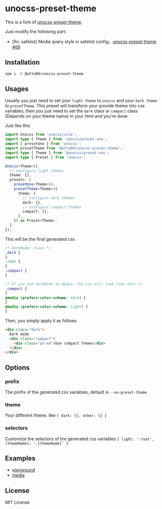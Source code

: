 # unocss-preset-theme

This is a fork of [unocss-preset-theme](https://github.com/unpreset/unocss-preset-theme).

Just modify the following part:

- [fix: safelist] Media query style in safelist config。[unocss-preset-theme #69](https://github.com/unpreset/unocss-preset-theme/pull/69)

## Installation

```bash
npm i -D @wtto00/unocss-preset-theme
```

## Usages

Usually you just need to set your `light theme` to `unocss` and your `dark theme` to `presetTheme`. This preset will transform your provide theme into css variables, then you just need to set the `dark` class or `compact` class (Depends on your theme name) in your html and you're done.

Just like this

```typescript
import Unocss from 'unocss/vite';
import type { Theme } from 'unocss/preset-uno';
import { presetUno } from 'unocss';
import presetTheme from '@wtto00/unocss-preset-theme';
import type { Theme } from '@unocss/preset-uno';
import type { Preset } from 'unocss';

Unocss<Theme>({
  // Configure light themes
  theme: {},
  presets: [
    presetUno<Theme>(),
    presetTheme<Theme>({
      theme: {
        // Configure dark themes
        dark: {},
        // Configure compact themes
        compact: {},
      },
    }) as Preset<Theme>,
  ],
});
```

This will be the final generated css

```css
/* darkMode: class */
.dark {
}
:root {
}
.compact {
}

/* If you set darkMode to media, the css will look like this */
.compact {
}
@media (prefers-color-scheme: dark) {
}
@media (prefers-color-scheme: light) {
}
```

Then, you simply apply it as follows

```html
<div class="dark">
  Dark mode
  <div class="compact">
    <div class="px-md">Use compact theme</div>
  </div>
</div>
```

## Options

### prefix

The prefix of the generated css variables, default is `--un-preset-theme`

### theme

Your different theme. like `{ dark: {}, other: {} }`

### selectors

Customize the selectors of the generated css variables `{ light: ':root', [themeName]: '.[themeName]' }`

## Examples

- [playground](./examples/playground/)
- [media](./examples/media/)

## License

MIT License
